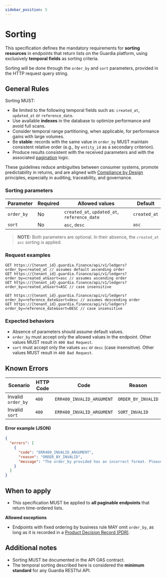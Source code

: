 ```yaml
---
sidebar_position: 5
---
```


# Sorting

This specification defines the mandatory requirements for **sorting resources** in endpoints that return lists on the Guardia platform, using exclusively **temporal fields** as sorting criteria.

Sorting will be done through the `order_by` and `sort` parameters, provided in the HTTP request query string.

## General Rules

Sorting MUST:

- Be limited to the following temporal fields such as: `created_at`, `updated_at` or `reference_date`.
- Use available **indexes** in the database to optimize performance and avoid full scans.
- Consider temporal range partitioning, when applicable, for performance gains with large volumes.
- Be **stable**: records with the same value in `order_by` MUST maintain consistent relative order (e.g., by `entity_id` as a secondary criterion).
- Produce results consistent with the received parameters and with the associated [pagination](./http-pagination.md) logic.

These guidelines reduce ambiguities between consumer systems, promote predictability in returns, and are aligned with [Compliance by Design](../../community/governance/COMPLIANCE.md) principles, especially in auditing, traceability, and governance.

### Sorting parameters

| Parameter  | Required | Allowed values                          | Default       |
|------------|----------|-----------------------------------------|---------------|
| `order_by` | No       | `created_at`, `updated_at`, `reference_date` | `created_at` |
| `sort`     | No       | `asc`, `desc`                           | `asc`         |

> **NOTE:** Both parameters are optional. In their absence, the `created_at asc` sorting is applied.

### Request examples

```http
GET https://{tenant_id}.guardia.finance/api/v1/ledgers?order_by=created_at // assumes default ascending order
GET https://{tenant_id}.guardia.finance/api/v1/ledgers?order_by=created_at&sort=asc // assumes ascending order
GET https://{tenant_id}.guardia.finance/api/v1/ledgers?order_by=created_at&sort=ASC // case insensitive
```

```http
GET https://{tenant_id}.guardia.finance/api/v1/ledgers?order_by=reference_date&sort=desc // assumes descending order
GET https://{tenant_id}.guardia.finance/api/v1/ledgers?order_by=reference_date&sort=DESC // case insensitive
```

### Expected behaviors

- Absence of parameters should assume default values.
- `order_by` must accept only the allowed values in the endpoint. Other values MUST result in `400 Bad Request`.
- `sort` must accept only the values `asc` or `desc` (case insensitive). Other values MUST result in `400 Bad Request`.

## Known Errors

| Scenario | HTTP Code | Code | Reason |
|----------|-----------|------|--------|
| Invalid `order_by` | `400` | `ERR400_INVALID_ARGUMENT` | `ORDER_BY_INVALID` |
| Invalid `sort` | `400` | `ERR400_INVALID_ARGUMENT` | `SORT_INVALID` |

#### Error example (JSON)
```json
{
  "errors": [
    {
      "code": "ERR400_INVALID_ARGUMENT",
      "reason": "ORDER_BY_INVALID",
      "message": "The order_by provided has an incorrect format. Please check the order_by before trying again."
    }
  ]
}
```

## When to apply

- This specification MUST be applied to **all paginable endpoints** that return time-ordered lists.

**Allowed exceptions**

- Endpoints with fixed ordering by business rule MAY omit `order_by`, as long as it is recorded in a [Product Decision Record (PDR)](../../community/governance/index.md#product-decision-records-pdr).

## Additional notes

- Sorting MUST be documented in the API OAS contract.
- The temporal sorting described here is considered the **minimum standard** for any Guardia RESTful API.
